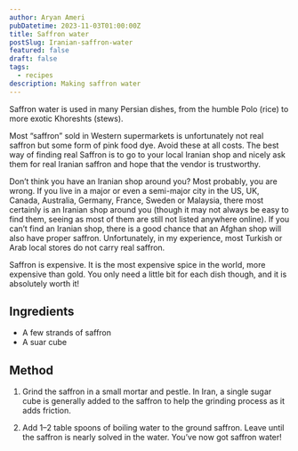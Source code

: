 ```yaml
---
author: Aryan Ameri
pubDatetime: 2023-11-03T01:00:00Z
title: Saffron water
postSlug: Iranian-saffron-water
featured: false
draft: false
tags:
  - recipes
description: Making saffron water
---
```


Saffron water is used in many Persian dishes, from the humble Polo (rice) to more exotic Khoreshts (stews).

Most “saffron” sold in Western supermarkets is unfortunately not real saffron but some form of pink food dye. Avoid these at all costs. The best way of finding real Saffron is to go to your local Iranian shop and nicely ask them for real Iranian saffron and hope that the vendor is trustworthy.

Don’t think you have an Iranian shop around you? Most probably, you are wrong. If you live in a major or even a semi-major city in the US, UK, Canada, Australia, Germany, France, Sweden or Malaysia, there most certainly is an Iranian shop around you (though it may not always be easy to find them, seeing as most of them are still not listed anywhere online). If you can’t find an Iranian shop, there is a good chance that an Afghan shop will also have proper saffron. Unfortunately, in my experience, most Turkish or Arab local stores do not carry real saffron.

Saffron is expensive. It is the most expensive spice in the world, more expensive than gold. You only need a little bit for each dish though, and it is absolutely worth it!

## Ingredients

- A few strands of saffron
- A suar cube

## Method

1. Grind the saffron in a small mortar and pestle. In Iran, a single sugar cube is generally added to the saffron to help the grinding process as it adds friction.

2. Add 1–2 table spoons of boiling water to the ground saffron. Leave until the saffron is nearly solved in the water. You’ve now got saffron water!
